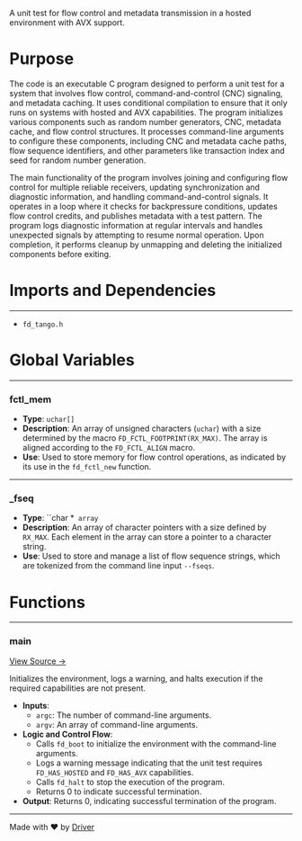 <!--------------------------------------------------------------------------------->
<!-- IMPORTANT: This file is auto-generated by Driver (https://driver.ai). -------->
<!-- Manual edits may be overwritten on future commits. --------------------------->
<!--------------------------------------------------------------------------------->

A unit test for flow control and metadata transmission in a hosted environment with AVX support.

# Purpose
The code is an executable C program designed to perform a unit test for a system that involves flow control, command-and-control (CNC) signaling, and metadata caching. It uses conditional compilation to ensure that it only runs on systems with hosted and AVX capabilities. The program initializes various components such as random number generators, CNC, metadata cache, and flow control structures. It processes command-line arguments to configure these components, including CNC and metadata cache paths, flow sequence identifiers, and other parameters like transaction index and seed for random number generation.

The main functionality of the program involves joining and configuring flow control for multiple reliable receivers, updating synchronization and diagnostic information, and handling command-and-control signals. It operates in a loop where it checks for backpressure conditions, updates flow control credits, and publishes metadata with a test pattern. The program logs diagnostic information at regular intervals and handles unexpected signals by attempting to resume normal operation. Upon completion, it performs cleanup by unmapping and deleting the initialized components before exiting.
# Imports and Dependencies

---
- `fd_tango.h`


# Global Variables

---
### fctl\_mem
- **Type**: ``uchar[]``
- **Description**: An array of unsigned characters (`uchar`) with a size determined by the macro `FD_FCTL_FOOTPRINT(RX_MAX)`. The array is aligned according to the `FD_FCTL_ALIGN` macro.
- **Use**: Used to store memory for flow control operations, as indicated by its use in the `fd_fctl_new` function.


---
### \_fseq
- **Type**: ``char *` array`
- **Description**: An array of character pointers with a size defined by `RX_MAX`. Each element in the array can store a pointer to a character string.
- **Use**: Used to store and manage a list of flow sequence strings, which are tokenized from the command line input `--fseqs`.


# Functions

---
### main<!-- {{#callable:main}} -->
[View Source →](<../../../../src/tango/test_meta_tx.c#L219>)

Initializes the environment, logs a warning, and halts execution if the required capabilities are not present.
- **Inputs**:
    - `argc`: The number of command-line arguments.
    - `argv`: An array of command-line arguments.
- **Logic and Control Flow**:
    - Calls `fd_boot` to initialize the environment with the command-line arguments.
    - Logs a warning message indicating that the unit test requires `FD_HAS_HOSTED` and `FD_HAS_AVX` capabilities.
    - Calls `fd_halt` to stop the execution of the program.
    - Returns 0 to indicate successful termination.
- **Output**: Returns 0, indicating successful termination of the program.



---
Made with ❤️ by [Driver](https://www.driver.ai/)